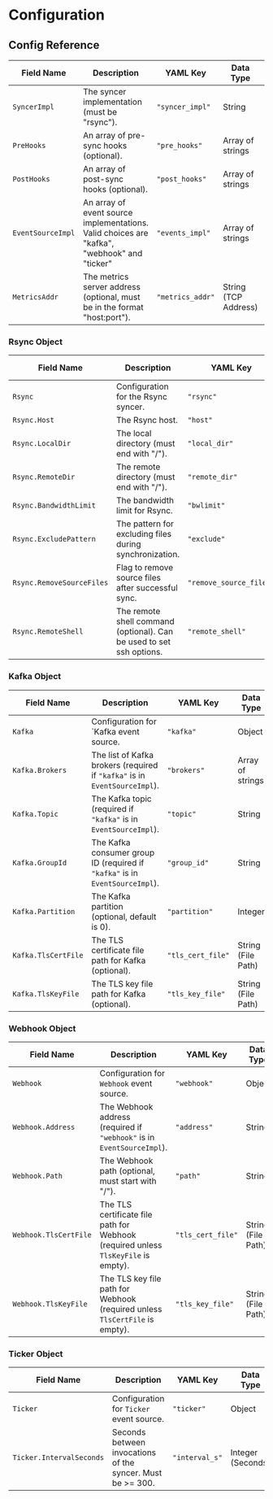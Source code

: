 # Configuration

## Config Reference
| Field Name                | Description                                                                                 | YAML Key                | Data Type            | Optional |
|---------------------------|---------------------------------------------------------------------------------------------|-------------------------|----------------------|----------|
| `SyncerImpl`              | The syncer implementation (must be "rsync").                                                | `"syncer_impl"`         | String               | No       |
| `PreHooks`                | An array of pre-sync hooks (optional).                                                      | `"pre_hooks"`           | Array of strings     | Yes      |
| `PostHooks`               | An array of post-sync hooks (optional).                                                     | `"post_hooks"`          | Array of strings     | Yes      |
| `EventSourceImpl`         | An array of event source implementations. Valid choices are "kafka", "webhook" and "ticker" | `"events_impl"`         | Array of strings     | Yes      |
| `MetricsAddr`             | The metrics server address (optional, must be in the format "host:port").                   | `"metrics_addr"`        | String (TCP Address) | Yes      |

### Rsync Object
| Field Name                | Description                                                          | YAML Key                | Data Type            | Optional    |
|---------------------------|----------------------------------------------------------------------|-------------------------|----------------------|-------------|
| `Rsync`                   | Configuration for the Rsync syncer.                                  | `"rsync"`               | Object               | No          |
| `Rsync.Host`              | The Rsync host.                                                      | `"host"`                | String               | Yes         |
| `Rsync.LocalDir`          | The local directory (must end with "/").                             | `"local_dir"`           | String               | No          |
| `Rsync.RemoteDir`         | The remote directory (must end with "/").                            | `"remote_dir"`          | String               | No          |
| `Rsync.BandwidthLimit`    | The bandwidth limit for Rsync.                                       | `"bwlimit"`             | String               | Yes         |
| `Rsync.ExcludePattern`    | The pattern for excluding files during synchronization.              | `"exclude"`             | String               | Yes         |
| `Rsync.RemoveSourceFiles` | Flag to remove source files after successful sync.                   | `"remove_source_files"` | Boolean              | Yes         |
| `Rsync.RemoteShell`       | The remote shell command (optional). Can be used to set ssh options. | `"remote_shell"`        | String               | Yes         |

### Kafka Object
| Field Name                | Description                                                                   | YAML Key                | Data Type            | Optional    |
|---------------------------|-------------------------------------------------------------------------------|-------------------------|----------------------|-------------|
| `Kafka`                   | Configuration for `Kafka event source.                                        | `"kafka"`               | Object               | Yes         |
| `Kafka.Brokers`           | The list of Kafka brokers (required if `"kafka"` is in `EventSourceImpl`).    | `"brokers"`             | Array of strings     | Yes         |
| `Kafka.Topic`             | The Kafka topic (required if `"kafka"` is in `EventSourceImpl`).              | `"topic"`               | String               | Yes         |
| `Kafka.GroupId`           | The Kafka consumer group ID (required if `"kafka"` is in `EventSourceImpl`).  | `"group_id"`            | String               | Yes         |
| `Kafka.Partition`         | The Kafka partition (optional, default is 0).                                 | `"partition"`           | Integer              | Yes         |
| `Kafka.TlsCertFile`       | The TLS certificate file path for Kafka (optional).                           | `"tls_cert_file"`       | String (File Path)   | Yes         |
| `Kafka.TlsKeyFile`        | The TLS key file path for Kafka (optional).                                   | `"tls_key_file"`        | String (File Path)   | Yes         |

### Webhook Object
| Field Name                | Description                                                                        | YAML Key                | Data Type            | Optional     |
|---------------------------|------------------------------------------------------------------------------------|-------------------------|----------------------|--------------|
| `Webhook`                 | Configuration for `Webhook` event source.                                          | `"webhook"`             | Object               | Yes          |
| `Webhook.Address`         | The Webhook address (required if `"webhook"` is in `EventSourceImpl`).             | `"address"`             | String               | Yes          |
| `Webhook.Path`            | The Webhook path (optional, must start with "/").                                  | `"path"`                | String               | Yes          |
| `Webhook.TlsCertFile`     | The TLS certificate file path for Webhook (required unless `TlsKeyFile` is empty). | `"tls_cert_file"`       | String (File Path)   | Yes          |
| `Webhook.TlsKeyFile`      | The TLS key file path for Webhook (required unless `TlsCertFile` is empty).        | `"tls_key_file"`        | String (File Path)   | Yes          |

### Ticker Object
| Field Name               | Description                                                | YAML Key       | Data Type            | Optional |
|--------------------------|------------------------------------------------------------|----------------|----------------------|----------|
| `Ticker`                 | Configuration for `Ticker` event source.                   | `"ticker"`     | Object               | Yes      |
| `Ticker.IntervalSeconds` | Seconds between invocations of the syncer. Must be >= 300. | `"interval_s"` | Integer (Seconds)    | No       |
